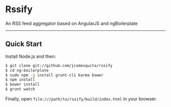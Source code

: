 # Rssify
An RSS feed aggregator based on AngularJS and ngBoilerplate

***

## Quick Start

Install Node.js and then:

```sh
$ git clone git://github.com/jcsmesquita/rssify
$ cd ng-boilerplate
$ sudo npm -g install grunt-cli karma bower
$ npm install
$ bower install
$ grunt watch
```

Finally, open `file:///path/to/rssify/build/index.html` in your browser.

